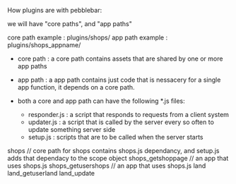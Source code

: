 How plugins are with pebblebar:

   we will have "core paths", and "app paths"
   
   core path example : plugins/shops/
   app path example  : plugins/shops_appname/

   * core path : a core path contains assets that are shared by one or more app paths
   * app path : a app path contains just code that is nessacery for a single app function, it depends on a core path.
   
   * both a core and app path can have the following *.js files:
       * responder.js : a script that responds to requests from a client system
       * updater.js : a script that is called by the server every so often to update something server side
       * setup.js : scripts that are to be called when the server starts
   
   shops  // core path for shops contains shops.js dependancy, and setup.js adds that dependacy to the scope object
   shops_getshoppage   // an app that uses shops.js
   shops_getusershops  // an app that uses shops.js
   land
   land_getuserland
   land_update
